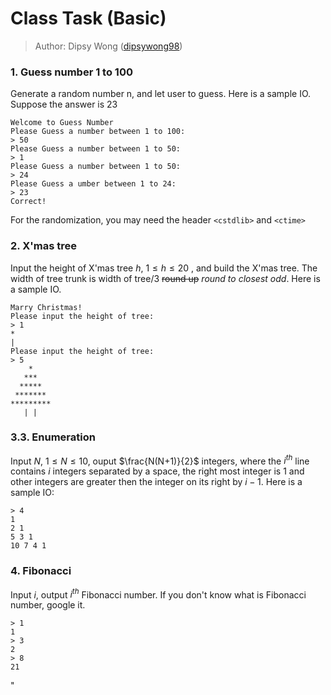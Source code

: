 # Class Task (Basic)

> Author: Dipsy Wong ([dipsywong98](http://www.github.com/dipsywong98))

### 1. Guess number 1 to 100

Generate a random number n, and let user to guess. Here is a sample IO. Suppose the answer is 23

```
Welcome to Guess Number
Please Guess a number between 1 to 100: 
> 50
Please Guess a number between 1 to 50: 
> 1
Please Guess a number between 1 to 50: 
> 24
Please Guess a umber between 1 to 24: 
> 23
Correct!

```

For the randomization, you may need the header `<cstdlib>` and `<ctime>` 

### 2. X'mas tree

Input the height of X'mas tree $h$, $1\leq h\leq 20$ , and build the X'mas tree. The width of tree trunk is width of tree/3 ~~round up~~ _round to closest odd_. Here is a sample IO.

```
Marry Christmas!
Please input the height of tree: 
> 1
*
|
Please input the height of tree: 
> 5
    *
   ***
  *****
 *******
*********
   | |
```

### 3.3.	Enumeration 

Input $N$, $1\leq N \leq10$, ouput $\frac{N(N+1)}{2}$ integers, where the $i^{th}$ line contains $i$ integers separated by a space, the right most integer is $1$ and other integers
are greater then the integer on its right by $i-1$. Here is a sample IO:

```
> 4
1
2 1
5 3 1
10 7 4 1
```

### 4. Fibonacci

Input $i$, output $i^{th}$ Fibonacci number. If you don't know what is Fibonacci number, google it.

```
> 1
1
> 3
2
> 8
21
```





"